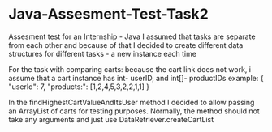# Java-Assesment-Test-Task2
Assesment test for an Internship - Java
I assumed that tasks are separate from each other and because of that I decided to create different data structures for different tasks - a new instance each time

For the task with comparing carts: 
because the cart link does not work, i assume that a cart instance has int- userID, and int[]- productIDs
example:
{ "userId": 7, "products:": [1,2,4,5,3,2,2,1,1] }

In the findHighestCartValueAndItsUser method I decided to allow passing an ArrayList of carts for testing purposes. Normally, the method should not take any arguments and just use DataRetriever.createCartList
